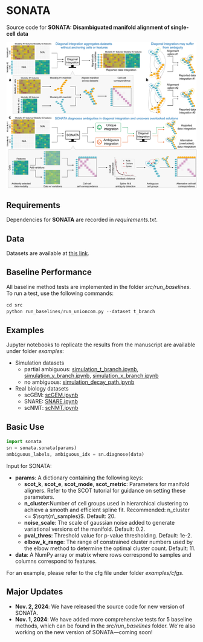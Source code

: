 # SONATA
Source code for **SONATA: Disambiguated manifold alignment of single-cell data**  

![SONATA](images/overview.jpg)

## Requirements
Dependencies for **SONATA** are recorded in *requirements.txt*.  

## Data
Datasets are available at [this link](https://drive.google.com/drive/folders/1YWvcBaJ-yj76OjkcMz8cfKchKwuJmkGV?usp=sharing).

## Baseline Performance
All baseline method tests are implemented in the folder *src/run_baselines*. To run a test, use the following commands:
```python
cd src
python run_baselines/run_unioncom.py --dataset t_branch
```

## Examples
Jupyter notebooks to replicate the results from the manuscript are available under folder *examples*:  
- Simulation datasets
    - partial ambiguous: [simulation_t_branch.ipynb](https://github.com/batmen-lab/SONATA/blob/main/examples/simulation_t_branch.ipynb), [simulation_y_branch.ipynb](https://github.com/batmen-lab/SONATA/blob/main/examples/simulation_y_branch.ipynb), [simulation_x_branch.ipynb](https://github.com/batmen-lab/SONATA/blob/main/examples/simulation_x_branch.ipynb)
    - no ambiguous: [simulation_decay_path.ipynb](https://github.com/batmen-lab/SONATA/blob/main/examples/simulation_decay_path.ipynb)
- Real biology datasets
    - scGEM: [scGEM.ipynb](https://github.com/batmen-lab/SONATA/blob/main/examples/scGEM.ipynb)
    - SNARE: [SNARE.ipynb](https://github.com/batmen-lab/SONATA/blob/main/examples/SNARE.ipynb)
    - scNMT: [scNMT.ipynb](https://github.com/batmen-lab/SONATA/blob/main/examples/scNMT.ipynb)


## Basic Use
```python
import sonata
sn = sonata.sonata(params)
ambiguous_labels, ambiguous_idx = sn.diagnose(data)
```

Input for SONATA: 
 - **params**: A dictionary containing the following keys:
    - **scot_k**, **scot_e**, **scot_mode**, **scot_metric**: Parameters for manifold aligners. Refer to the SCOT tutorial for guidance on setting these parameters.
    - **n_cluster**:Number of cell groups used in hierarchical clustering to achieve a smooth and efficient spline fit. Recommended: n_cluster <= $\sqrt{n\_samples}$. Default: 20.
    - **noise_scale**: The scale of gaussian noise added to generate variational versions of the manifold. Default: 0.2.
    - **pval_thres**: Threshold value for p-value thresholding. Default: 1e-2.
    - **elbow_k_range**: The range of constrained cluster numbers used by the elbow method to determine the optimal cluster count. Default: 11.
 - **data**: A NumPy array or matrix where rows correspond to samples and columns correspond to features.

For an example, please refer to the cfg file under folder *examples/cfgs*.



## Major Updates
- **Nov. 2, 2024**: We have released the source code for new version of SONATA.
- **Nov. 1, 2024**: We have added more comprehensive tests for 5 baseline methods, which can be found in the *src/run_baselines* folder. We're also working on the new version of SONATA—coming soon! 